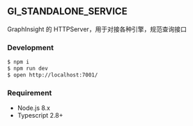 ## GI_STANDALONE_SERVICE

GraphInsight 的 HTTPServer，用于对接各种引擎，规范查询接口

### Development

```bash
$ npm i
$ npm run dev
$ open http://localhost:7001/
```

### Requirement

- Node.js 8.x
- Typescript 2.8+
